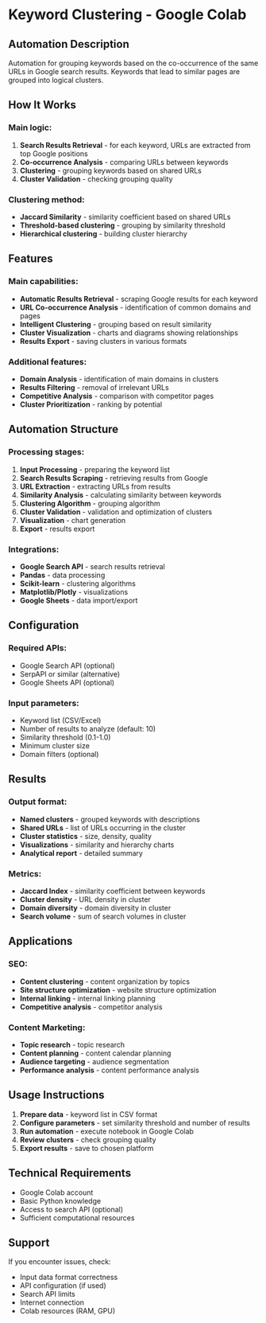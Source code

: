 # Keyword Clustering - Google Colab

## Automation Description

Automation for grouping keywords based on the co-occurrence of the same URLs in Google search results. Keywords that lead to similar pages are grouped into logical clusters.

## How It Works

### Main logic:
1. **Search Results Retrieval** - for each keyword, URLs are extracted from top Google positions
2. **Co-occurrence Analysis** - comparing URLs between keywords
3. **Clustering** - grouping keywords based on shared URLs
4. **Cluster Validation** - checking grouping quality

### Clustering method:
- **Jaccard Similarity** - similarity coefficient based on shared URLs
- **Threshold-based clustering** - grouping by similarity threshold
- **Hierarchical clustering** - building cluster hierarchy

## Features

### Main capabilities:
- **Automatic Results Retrieval** - scraping Google results for each keyword
- **URL Co-occurrence Analysis** - identification of common domains and pages
- **Intelligent Clustering** - grouping based on result similarity
- **Cluster Visualization** - charts and diagrams showing relationships
- **Results Export** - saving clusters in various formats

### Additional features:
- **Domain Analysis** - identification of main domains in clusters
- **Results Filtering** - removal of irrelevant URLs
- **Competitive Analysis** - comparison with competitor pages
- **Cluster Prioritization** - ranking by potential

## Automation Structure

### Processing stages:
1. **Input Processing** - preparing the keyword list
2. **Search Results Scraping** - retrieving results from Google
3. **URL Extraction** - extracting URLs from results
4. **Similarity Analysis** - calculating similarity between keywords
5. **Clustering Algorithm** - grouping algorithm
6. **Cluster Validation** - validation and optimization of clusters
7. **Visualization** - chart generation
8. **Export** - results export

### Integrations:
- **Google Search API** - search results retrieval
- **Pandas** - data processing
- **Scikit-learn** - clustering algorithms
- **Matplotlib/Plotly** - visualizations
- **Google Sheets** - data import/export

## Configuration

### Required APIs:
- Google Search API (optional)
- SerpAPI or similar (alternative)
- Google Sheets API (optional)

### Input parameters:
- Keyword list (CSV/Excel)
- Number of results to analyze (default: 10)
- Similarity threshold (0.1-1.0)
- Minimum cluster size
- Domain filters (optional)

## Results

### Output format:
- **Named clusters** - grouped keywords with descriptions
- **Shared URLs** - list of URLs occurring in the cluster
- **Cluster statistics** - size, density, quality
- **Visualizations** - similarity and hierarchy charts
- **Analytical report** - detailed summary

### Metrics:
- **Jaccard Index** - similarity coefficient between keywords
- **Cluster density** - URL density in cluster
- **Domain diversity** - domain diversity in cluster
- **Search volume** - sum of search volumes in cluster

## Applications

### SEO:
- **Content clustering** - content organization by topics
- **Site structure optimization** - website structure optimization
- **Internal linking** - internal linking planning
- **Competitive analysis** - competitor analysis

### Content Marketing:
- **Topic research** - topic research
- **Content planning** - content calendar planning
- **Audience targeting** - audience segmentation
- **Performance analysis** - content performance analysis

## Usage Instructions

1. **Prepare data** - keyword list in CSV format
2. **Configure parameters** - set similarity threshold and number of results
3. **Run automation** - execute notebook in Google Colab
4. **Review clusters** - check grouping quality
5. **Export results** - save to chosen platform

## Technical Requirements

- Google Colab account
- Basic Python knowledge
- Access to search API (optional)
- Sufficient computational resources

## Support

If you encounter issues, check:
- Input data format correctness
- API configuration (if used)
- Search API limits
- Internet connection
- Colab resources (RAM, GPU) 